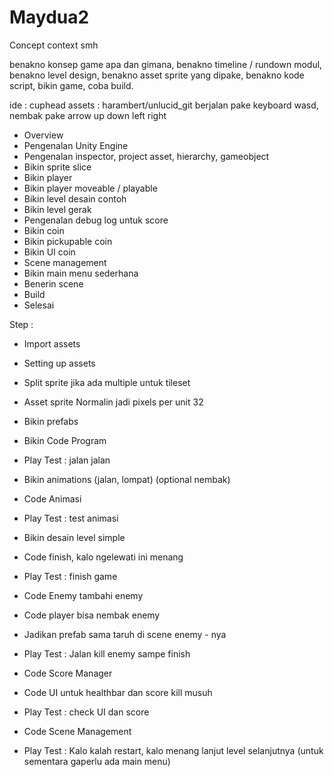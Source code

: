 # Maydua2
Concept context smh

benakno konsep game apa dan gimana,
benakno timeline / rundown modul,
benakno level design,
benakno asset sprite yang dipake,
benakno kode script,
bikin game,
coba build.

ide : cuphead
assets : harambert/unlucid_git
berjalan pake keyboard wasd, nembak pake arrow up down left right

- Overview
- Pengenalan Unity Engine
- Pengenalan inspector, project asset, hierarchy, gameobject
- Bikin sprite slice
- Bikin player
- Bikin player moveable / playable
- Bikin level desain contoh
- Bikin level gerak
- Pengenalan debug log untuk score
- Bikin coin
- Bikin pickupable coin
- Bikin UI coin
- Scene management
- Bikin main menu sederhana
- Benerin scene
- Build
- Selesai

Step :
- Import assets
- Setting up assets
- Split sprite jika ada multiple untuk tileset
- Asset sprite Normalin jadi pixels per unit 32
- Bikin prefabs
- Bikin Code Program
- Play Test : jalan jalan

- Bikin animations (jalan, lompat) (optional nembak)
- Code Animasi
- Play Test : test animasi

- Bikin desain level simple
- Code finish, kalo ngelewati ini menang
- Play Test : finish game

- Code Enemy tambahi enemy
- Code player bisa nembak enemy
- Jadikan prefab sama taruh di scene enemy - nya
- Play Test : Jalan kill enemy sampe finish

- Code Score Manager
- Code UI untuk healthbar dan score kill musuh
- Play Test : check UI dan score

- Code Scene Management
- Play Test : Kalo kalah restart, kalo menang lanjut level selanjutnya (untuk sementara gaperlu ada main menu)